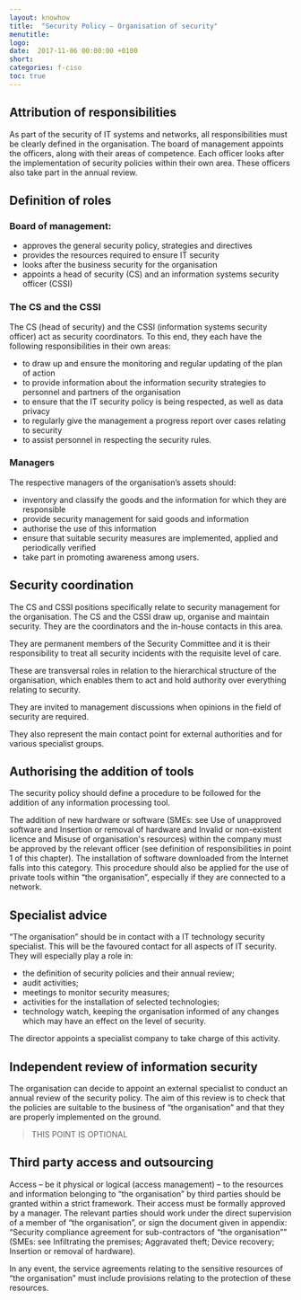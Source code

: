 ```yaml
---
layout: knowhow
title:  "Security Policy – Organisation of security"
menutitle:
logo:
date:  2017-11-06 00:00:00 +0100
short:
categories: f-ciso
toc: true
---
```

## Attribution of responsibilities
As part of the security of IT systems and networks, all responsibilities must be clearly defined in the organisation. The board of management appoints the officers, along with their areas of competence. Each officer looks after the implementation of security policies within their own area. These officers also take part in the annual review.

## Definition of roles
### Board of management:

* approves the general security policy, strategies and directives
* provides the resources required to ensure IT security
* looks after the business security for the organisation
* appoints a head of security (CS) and an information systems security officer (CSSI)

### The CS and the CSSI
The CS (head of security) and the CSSI (information systems security officer) act as security coordinators. To this end, they each have the following responsibilities in their own areas:

* to draw up and ensure the monitoring and regular updating of the plan of action
* to provide information about the information security strategies to personnel and partners of the organisation
* to ensure that the IT security policy is being respected, as well as data privacy
* to regularly give the management a progress report over cases relating to security
* to assist personnel in respecting the security rules.

### Managers
The respective managers of the organisation’s assets should:

* inventory and classify the goods and the information for which they are responsible
* provide security management for said goods and information
* authorise the use of this information
* ensure that suitable security measures are implemented, applied and periodically verified
* take part in promoting awareness among users.

## Security coordination
The CS and CSSI positions specifically relate to security management for the organisation. The CS and the CSSI draw up, organise and maintain security. They are the coordinators and the in-house contacts in this area.

They are permanent members of the Security Committee and it is their responsibility to treat all security incidents with the requisite level of care.

These are transversal roles in relation to the hierarchical structure of the organisation, which enables them to act and hold authority over everything relating to security.

They are invited to management discussions when opinions in the field of security are required.

They also represent the main contact point for external authorities and for various specialist groups.

## Authorising the addition of tools
The security policy should define a procedure to be followed for the addition of any information processing tool.

The addition of new hardware or software (SMEs: see Use of unapproved software and Insertion or removal of hardware and Invalid or non-existent licence and Misuse of organisation's resources) within the company must be approved by the relevant officer (see definition of responsibilities in point 1 of this chapter). The installation of software downloaded from the Internet falls into this category. This procedure should also be applied for the use of private tools within “the organisation”, especially if they are connected to a network.

## Specialist advice
“The organisation” should be in contact with a IT technology security specialist. This will be the favoured contact for all aspects of IT security. They will especially play a role in:

* the definition of security policies and their annual review;
* audit activities;
* meetings to monitor security measures;
* activities for the installation of selected technologies;
* technology watch, keeping the organisation informed of any changes which may have an effect on the level of security.

The director appoints a specialist company to take charge of this activity.

## Independent review of information security
The organisation can decide to appoint an external specialist to conduct an annual review of the security policy. The aim of this review is to check that the policies are suitable to the business of “the organisation” and that they are properly implemented on the ground.

> THIS POINT IS OPTIONAL

## Third party access and outsourcing
Access – be it physical or logical (access management) – to the resources and information belonging to “the organisation” by third parties should be granted within a strict framework. Their access must be formally approved by a manager. The relevant parties should work under the direct supervision of a member of “the organisation”, or sign the document given in appendix: “Security compliance agreement for sub-contractors of “the organisation”” (SMEs: see Infiltrating the premises; Aggravated theft; Device recovery; Insertion or removal of hardware).

In any event, the service agreements relating to the sensitive resources of “the organisation” must include provisions relating to the protection of these resources.
